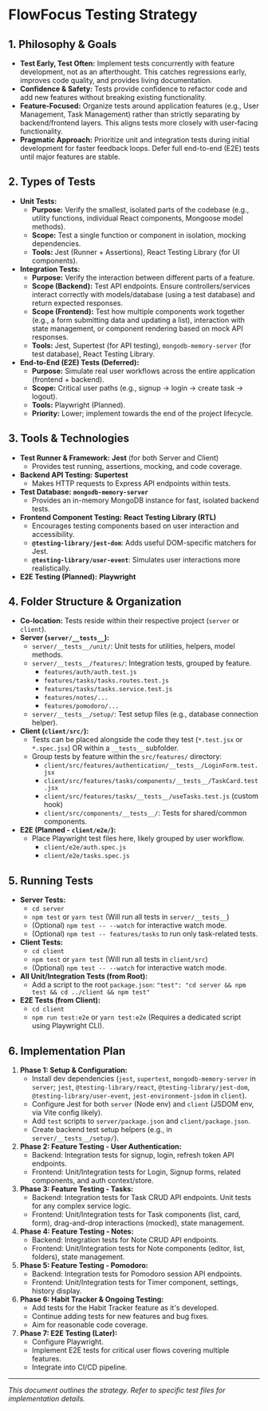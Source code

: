 # FlowFocus Testing Strategy

## 1. Philosophy & Goals

- **Test Early, Test Often:** Implement tests concurrently with feature development, not as an afterthought. This catches regressions early, improves code quality, and provides living documentation.
- **Confidence & Safety:** Tests provide confidence to refactor code and add new features without breaking existing functionality.
- **Feature-Focused:** Organize tests around application features (e.g., User Management, Task Management) rather than strictly separating by backend/frontend layers. This aligns tests more closely with user-facing functionality.
- **Pragmatic Approach:** Prioritize unit and integration tests during initial development for faster feedback loops. Defer full end-to-end (E2E) tests until major features are stable.

## 2. Types of Tests

- **Unit Tests:**
    - **Purpose:** Verify the smallest, isolated parts of the codebase (e.g., utility functions, individual React components, Mongoose model methods).
    - **Scope:** Test a single function or component in isolation, mocking dependencies.
    - **Tools:** Jest (Runner + Assertions), React Testing Library (for UI components).
- **Integration Tests:**
    - **Purpose:** Verify the interaction between different parts of a feature.
    - **Scope (Backend):** Test API endpoints. Ensure controllers/services interact correctly with models/database (using a test database) and return expected responses.
    - **Scope (Frontend):** Test how multiple components work together (e.g., a form submitting data and updating a list), interaction with state management, or component rendering based on mock API responses.
    - **Tools:** Jest, Supertest (for API testing), `mongodb-memory-server` (for test database), React Testing Library.
- **End-to-End (E2E) Tests (Deferred):**
    - **Purpose:** Simulate real user workflows across the entire application (frontend + backend).
    - **Scope:** Critical user paths (e.g., signup -> login -> create task -> logout).
    - **Tools:** Playwright (Planned).
    - **Priority:** Lower; implement towards the end of the project lifecycle.

## 3. Tools & Technologies

- **Test Runner & Framework:** **Jest** (for both Server and Client)
    - Provides test running, assertions, mocking, and code coverage.
- **Backend API Testing:** **Supertest**
    - Makes HTTP requests to Express API endpoints within tests.
- **Test Database:** **`mongodb-memory-server`**
    - Provides an in-memory MongoDB instance for fast, isolated backend tests.
- **Frontend Component Testing:** **React Testing Library (RTL)**
    - Encourages testing components based on user interaction and accessibility.
    - **`@testing-library/jest-dom`**: Adds useful DOM-specific matchers for Jest.
    - **`@testing-library/user-event`**: Simulates user interactions more realistically.
- **E2E Testing (Planned):** **Playwright**

## 4. Folder Structure & Organization

- **Co-location:** Tests reside within their respective project (`server` or `client`).
- **Server (`server/__tests__`):**
    - `server/__tests__/unit/`: Unit tests for utilities, helpers, model methods.
    - `server/__tests__/features/`: Integration tests, grouped by feature.
        - `features/auth/auth.test.js`
        - `features/tasks/tasks.routes.test.js`
        - `features/tasks/tasks.service.test.js`
        - `features/notes/...`
        - `features/pomodoro/...`
    - `server/__tests__/setup/`: Test setup files (e.g., database connection helper).
- **Client (`client/src/`):**
    - Tests can be placed alongside the code they test (`*.test.jsx` or `*.spec.jsx`) OR within a `__tests__` subfolder.
    - Group tests by feature within the `src/features/` directory:
        - `client/src/features/authentication/__tests__/LoginForm.test.jsx`
        - `client/src/features/tasks/components/__tests__/TaskCard.test.jsx`
        - `client/src/features/tasks/__tests__/useTasks.test.js` (custom hook)
        - `client/src/components/__tests__/`: Tests for shared/common components.
- **E2E (Planned - `client/e2e/`):**
    - Place Playwright test files here, likely grouped by user workflow.
        - `client/e2e/auth.spec.js`
        - `client/e2e/tasks.spec.js`

## 5. Running Tests

- **Server Tests:**
    - `cd server`
    - `npm test` or `yarn test` (Will run all tests in `server/__tests__`)
    - (Optional) `npm test -- --watch` for interactive watch mode.
    - (Optional) `npm test -- features/tasks` to run only task-related tests.
- **Client Tests:**
    - `cd client`
    - `npm test` or `yarn test` (Will run all tests in `client/src`)
    - (Optional) `npm test -- --watch` for interactive watch mode.
- **All Unit/Integration Tests (from Root):**
    - Add a script to the root `package.json`:
      `"test": "cd server && npm test && cd ../client && npm test"`
- **E2E Tests (from Client):**
    - `cd client`
    - `npm run test:e2e` or `yarn test:e2e` (Requires a dedicated script using Playwright CLI).

## 6. Implementation Plan

1.  **Phase 1: Setup & Configuration:**
    - Install dev dependencies (`jest`, `supertest`, `mongodb-memory-server` in `server`; `jest`, `@testing-library/react`, `@testing-library/jest-dom`, `@testing-library/user-event`, `jest-environment-jsdom` in `client`).
    - Configure Jest for both `server` (Node env) and `client` (JSDOM env, via Vite config likely).
    - Add `test` scripts to `server/package.json` and `client/package.json`.
    - Create backend test setup helpers (e.g., in `server/__tests__/setup/`).
2.  **Phase 2: Feature Testing - User Authentication:**
    - Backend: Integration tests for signup, login, refresh token API endpoints.
    - Frontend: Unit/Integration tests for Login, Signup forms, related components, and auth context/store.
3.  **Phase 3: Feature Testing - Tasks:**
    - Backend: Integration tests for Task CRUD API endpoints. Unit tests for any complex service logic.
    - Frontend: Unit/Integration tests for Task components (list, card, form), drag-and-drop interactions (mocked), state management.
4.  **Phase 4: Feature Testing - Notes:**
    - Backend: Integration tests for Note CRUD API endpoints.
    - Frontend: Unit/Integration tests for Note components (editor, list, folders), state management.
5.  **Phase 5: Feature Testing - Pomodoro:**
    - Backend: Integration tests for Pomodoro session API endpoints.
    - Frontend: Unit/Integration tests for Timer component, settings, history display.
6.  **Phase 6: Habit Tracker & Ongoing Testing:**
    - Add tests for the Habit Tracker feature as it's developed.
    - Continue adding tests for new features and bug fixes.
    - Aim for reasonable code coverage.
7.  **Phase 7: E2E Testing (Later):**
    - Configure Playwright.
    - Implement E2E tests for critical user flows covering multiple features.
    - Integrate into CI/CD pipeline.

---
*This document outlines the strategy. Refer to specific test files for implementation details.* 